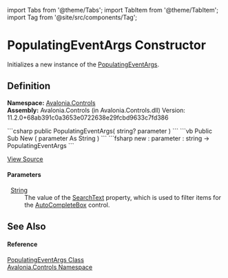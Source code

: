 import Tabs from '@theme/Tabs'; 
import TabItem from '@theme/TabItem'; 
import Tag from '@site/src/components/Tag'; 

# PopulatingEventArgs Constructor


Initializes a new instance of the <a href="T_Avalonia_Controls_PopulatingEventArgs">PopulatingEventArgs</a>.



## Definition
**Namespace:** <a href="N_Avalonia_Controls">Avalonia.Controls</a>  
**Assembly:** Avalonia.Controls (in Avalonia.Controls.dll) Version: 11.2.0+68ab391c0a3653e0722638e29fcbd9633c7fd386

<Tabs groupId="api-code-preview">
<TabItem value="csharp" label="C#">
```csharp
public PopulatingEventArgs(
	string? parameter
)
```
</TabItem>
<TabItem value="vb" label="VB">
```vb
Public Sub New ( 
	parameter As String
)
```
</TabItem>
<TabItem value="fsharp" label="F#">
```fsharp
new : 
        parameter : string -> PopulatingEventArgs
```
</TabItem>
</Tabs>



<a href="https://github.com/AvaloniaUI/Avalonia/tree/master/srcAvalonia.Controls/AutoCompleteBox/PopulatingEventArgs.cs#L34" title="View the source code">View Source</a>



#### Parameters
<dl><dt>  <a href="https://learn.microsoft.com/dotnet/api/system.string" target="_blank" rel="noopener noreferrer">String</a></dt><dd>The value of the <a href="P_Avalonia_Controls_AutoCompleteBox_SearchText">SearchText</a> property, which is used to filter items for the <a href="T_Avalonia_Controls_AutoCompleteBox">AutoCompleteBox</a> control.</dd></dl>

## See Also


#### Reference
<a href="T_Avalonia_Controls_PopulatingEventArgs">PopulatingEventArgs Class</a>  
<a href="N_Avalonia_Controls">Avalonia.Controls Namespace</a>  
